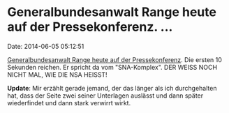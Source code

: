 Generalbundesanwalt Range heute auf der Pressekonferenz. \...
=============================================================

Date: 2014-06-05 05:12:51

[Generalbundesanwalt Range heute auf der
Pressekonferenz](https://www.youtube.com/watch?v=MB8qlrPePKo). Die
ersten 10 Sekunden reichen. Er spricht da vom \"SNA-Komplex\". DER WEISS
NOCH NICHT MAL, WIE DIE NSA HEISST!

**Update**: Mir erzählt gerade jemand, der das länger als ich
durchgehalten hat, dass der Seite zwei seiner Unterlagen auslässt und
dann später wiederfindet und dann stark verwirrt wirkt.
